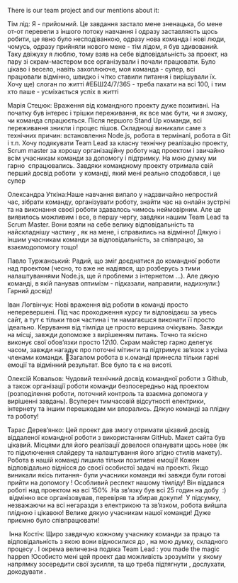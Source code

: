 There is our team project and our mentions about it:


Тім лід: Я - прийомний. Це завдання застало мене зненацька, бо мене от-от перевели з іншого потоку навчання і одразу заставляють щось робити, це явно було несподіванкою, одразу нова команда і нові люди, чомусь, одразу прийняли нового мене - тім лідом, я був здивований. Таку двіжуху я люблю, тому взяв на себе відповідальність за проект, на пару зі скрам-мастером все організували і почали працювати. Було цікаво і весело, навіть захоплююче, моя команда - супер, всі працювали відмінно, швидко і чітко ставили питання і вирішували їх. Хочу ще) слоган по житті #ЕБШ24/7/365 - треба пахати на всі 100, і тим хто паше - усміхається успіх в житті



Марія Стецюк: Враження від командного проекту дуже позитивні. На початку був інтерес і трішки переживання, як все має бути, чи я зможу, чи команда спрацюється. Після першого Stand Up команди, всі переживання зникли і процес пішов. Складнощі виникали саме з технічних причин: встановлення Node.js, робота в терміналі, робота в Git і т.п. Хочу подякувати Team Lead за класну технічну реалізацію проекту, Scrum master за хорошу організаційну роботу над проектом і звичайно всім учасникам команди за допомогу і підтримку. На мою думку ми гарно  спрацювались. Завдяки командному проекту отримала свій перший досвід роботи  у команді, який мені реально сподобався, і це супер


Олександра Уткіна:Наше навчання випало у надзвичайно непростий час, зібрати команду, організувати роботу, знайти час на онлайн зустрічі та на виконання своєї роботи здавалось чимось неймовірним. Але це виявилось можливим і все, в першу чергу, завдяки нашим Team Lead та Scrum Master. Вони взяли на себе велику відповідальність та найскладнішу частину , як на мене, і справились на відмінно! Дякую і іншим учасникам команди за відповідальність, за співпрацю, за взаємодопомогу тощо!



Павло Туржанський: Радий, що зміг доєднатися до командної роботи над проектом (чесно, то вже не надіявся, що розберусь з тими налаштуваннями Node.js, ще й проблеми з інтернетом …). Але дякую команді, в якій панував оптимізм - підказали, направили, надихнули:) Гарний досвід!

Іван Логвінчук: Нові враження від роботи в команді просто неперевершені. Під час проходження курсу ти відповідаєш за увесь сайт, а тут є тільки твоя частина і ти намагаєшся виконати її просто ідеально. Керування від тімліда це просто вершина очікувань. Завжди на місці, завжди допоможе з вирішенням питань. Точно та якісно виконує свої обов’язки просто 12\10. Скрам майстер гарно делегує часом, завжди нагадує про поточні мітинги та підтримує зв’язок з усіма членами команди. Загалом робота в к.оманді принесла тільки гарні емоції та відмінний результат. Все було та є на висоті.


Олексій Ковальов: Чудовий технічний досвід командної роботи з Github, а також організації роботи команди безпосередньо над проектом (розподілення роботи, поточний контроль та взаємна допомога у вирішенні завдань). Всупереч тимчасовій відсутності електрики, інтернету та іншим перешкодам ми впорались. Дякую команді за плідну та роботу! 


Тарас Дерев’янко: Цей проект дав змогу отримати цікавий досвід віддаленої командної роботи з використанням GitHub. Макет сайта був цікавий. Місцями для його реалізації довелося опанувати щось нове (як то підключення слайдеру та налаштування його згідно стилів макету). Робота в нашій команді лишила тільки позитивні емоції! Кожен відповідально віднісся до своєї особистої задачі на проекті. Якщо виникали якісь питання- були учасники команди які завжди були готові прийти на допомогу ! Особливий респект нашому тімліду! Він віддався роботі над проектом на всі 150% .На зв’язку був всі 25 годин на добу  :)  відмінно все організовував, перевіряв та збирав докупи!  У підсумку, незважаючи на всі негаразди з електрикою та зв’язком, робота вийшла плідною і цікавою! Велике дякую учасникам нашої команди! Дуже приємно було співпрацювати!


 Інна Костіч: Щиро завдячую кожному учаснику команди за працю та відповідальність з якою вони відносилися до , на мою думку, складного процесу . І окрема величезна подяка Team Lead : you made the magic happen !Особисто мені цей проект дав можливість зрозуміти  у якому напрямку зосередити свої зусилля, та що треба підтягнути , дослухати, докодувати .

